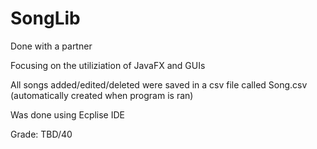 # SongLib

Done with a partner

Focusing on the utiliziation of JavaFX and GUIs

All songs added/edited/deleted were saved in a csv file called Song.csv (automatically created when program is ran)

Was done using Ecplise IDE

Grade: TBD/40
